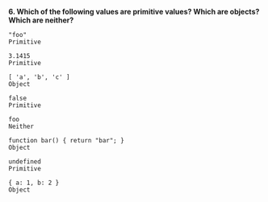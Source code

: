 **6. Which of the following values are primitive values? Which are objects? Which are neither?**

```
"foo"
Primitive

3.1415
Primitive

[ 'a', 'b', 'c' ]
Object

false
Primitive

foo
Neither

function bar() { return "bar"; }
Object

undefined
Primitive

{ a: 1, b: 2 }
Object
```

